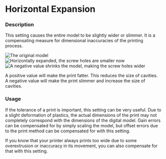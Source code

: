 Horizontal Expansion
====
### **Description**
This setting causes the entire model to be slightly wider or slimmer. It is a compensating measure for dimensional inaccuracies of the printing process.

![The original model](../images/xy_offset_neutral.png)
![Horizontally expanded, the screw holes are smaller now](../images/xy_offset_wider.png)
![A negative value shrinks the model, making the screw holes wider](../images/xy_offset_slimmer.png)

A positive value will make the print fatter. This reduces the size of cavities. A negative value will make the print slimmer and increase the size of cavities.

### **Usage**
If the tolerance of a print is important, this setting can be very useful. Due to a slight deformation of plastics, the actual dimensions of the print may not completely correspond with the dimensions of the digital model. Gain errors can be compensated for by simply scaling the model, but offset errors due to the print method can be compensated for with this setting.

If you know that your printer always prints too wide due to some overextrusion or inaccuracy in its movement, you can also compensate for that with this setting.